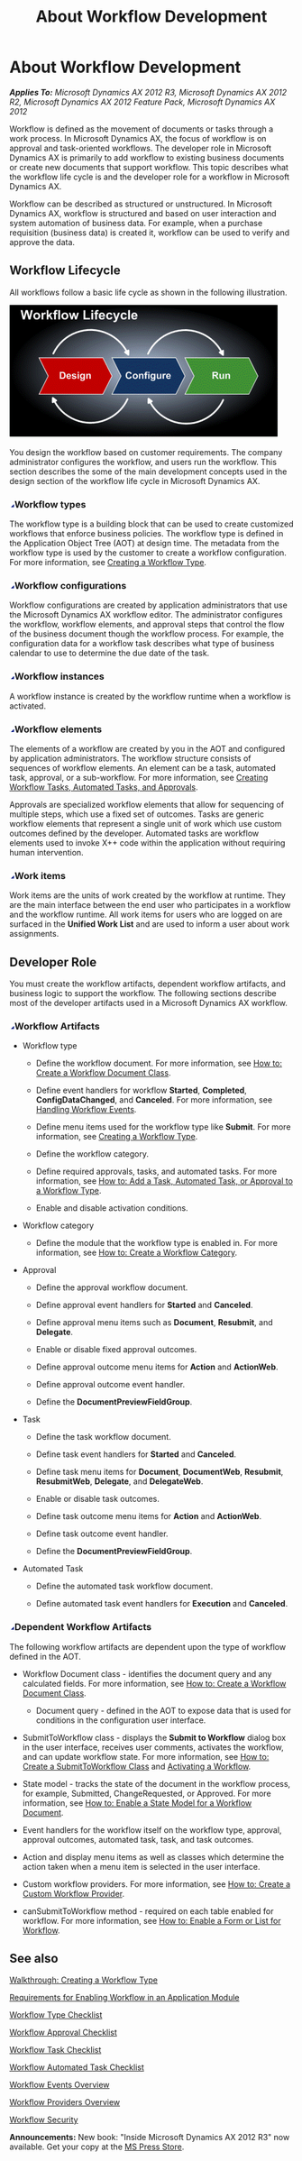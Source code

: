 ﻿---
title: About Workflow Development
TOCTitle: About Workflow Development
ms:assetid: dab84362-fe13-4873-ab9d-d4b6dcbd13ba
ms:mtpsurl: https://msdn.microsoft.com/en-us/library/Cc967429(v=AX.60)
ms:contentKeyID: 35252071
ms.date: 05/18/2015
mtps_version: v=AX.60
---

# About Workflow Development 


_**Applies To:** Microsoft Dynamics AX 2012 R3, Microsoft Dynamics AX 2012 R2, Microsoft Dynamics AX 2012 Feature Pack, Microsoft Dynamics AX 2012_

Workflow is defined as the movement of documents or tasks through a work process. In Microsoft Dynamics AX, the focus of workflow is on approval and task-oriented workflows. The developer role in Microsoft Dynamics AX is primarily to add workflow to existing business documents or create new documents that support workflow. This topic describes what the workflow life cycle is and the developer role for a workflow in Microsoft Dynamics AX.

Workflow can be described as structured or unstructured. In Microsoft Dynamics AX, workflow is structured and based on user interaction and system automation of business data. For example, when a purchase requisition (business data) is created it, workflow can be used to verify and approve the data.

## Workflow Lifecycle

All workflows follow a basic life cycle as shown in the following illustration.

![Workflow Lifecycle](images/Cc967429.WorkflowOverview(en-us,AX.60).gif "Workflow Lifecycle")

You design the workflow based on customer requirements. The company administrator configures the workflow, and users run the workflow. This section describes the some of the main development concepts used in the design section of the workflow life cycle in Microsoft Dynamics AX.

### ![Cc967429.collapse\_all(en-us,AX.60).gif](images/Gg863931.collapse_all(en-us,AX.60).gif "Cc967429.collapse_all(en-us,AX.60).gif")Workflow types

The workflow type is a building block that can be used to create customized workflows that enforce business policies. The workflow type is defined in the Application Object Tree (AOT) at design time. The metadata from the workflow type is used by the customer to create a workflow configuration. For more information, see [Creating a Workflow Type](creating-a-workflow-type.md).

### ![Cc967429.collapse\_all(en-us,AX.60).gif](images/Gg863931.collapse_all(en-us,AX.60).gif "Cc967429.collapse_all(en-us,AX.60).gif")Workflow configurations

Workflow configurations are created by application administrators that use the Microsoft Dynamics AX workflow editor. The administrator configures the workflow, workflow elements, and approval steps that control the flow of the business document though the workflow process. For example, the configuration data for a workflow task describes what type of business calendar to use to determine the due date of the task.

### ![Cc967429.collapse\_all(en-us,AX.60).gif](images/Gg863931.collapse_all(en-us,AX.60).gif "Cc967429.collapse_all(en-us,AX.60).gif")Workflow instances

A workflow instance is created by the workflow runtime when a workflow is activated.

### ![Cc967429.collapse\_all(en-us,AX.60).gif](images/Gg863931.collapse_all(en-us,AX.60).gif "Cc967429.collapse_all(en-us,AX.60).gif")Workflow elements

The elements of a workflow are created by you in the AOT and configured by application administrators. The workflow structure consists of sequences of workflow elements. An element can be a task, automated task, approval, or a sub-workflow. For more information, see [Creating Workflow Tasks, Automated Tasks, and Approvals](creating-workflow-tasks-automated-tasks-and-approvals.md).

Approvals are specialized workflow elements that allow for sequencing of multiple steps, which use a fixed set of outcomes. Tasks are generic workflow elements that represent a single unit of work which use custom outcomes defined by the developer. Automated tasks are workflow elements used to invoke X++ code within the application without requiring human intervention.

### ![Cc967429.collapse\_all(en-us,AX.60).gif](images/Gg863931.collapse_all(en-us,AX.60).gif "Cc967429.collapse_all(en-us,AX.60).gif")Work items

Work items are the units of work created by the workflow at runtime. They are the main interface between the end user who participates in a workflow and the workflow runtime. All work items for users who are logged on are surfaced in the **Unified Work List** and are used to inform a user about work assignments.

## Developer Role

You must create the workflow artifacts, dependent workflow artifacts, and business logic to support the workflow. The following sections describe most of the developer artifacts used in a Microsoft Dynamics AX workflow.

### ![Cc967429.collapse\_all(en-us,AX.60).gif](images/Gg863931.collapse_all(en-us,AX.60).gif "Cc967429.collapse_all(en-us,AX.60).gif")Workflow Artifacts

  - Workflow type
    
      - Define the workflow document. For more information, see [How to: Create a Workflow Document Class](how-to-create-a-workflow-document-class.md).
    
      - Define event handlers for workflow **Started**, **Completed**, **ConfigDataChanged**, and **Canceled**. For more information, see [Handling Workflow Events](handling-workflow-events.md).
    
      - Define menu items used for the workflow type like **Submit**. For more information, see [Creating a Workflow Type](creating-a-workflow-type.md).
    
      - Define the workflow category.
    
      - Define required approvals, tasks, and automated tasks. For more information, see [How to: Add a Task, Automated Task, or Approval to a Workflow Type](how-to-add-a-task-automated-task-or-approval-to-a-workflow-type.md).
    
      - Enable and disable activation conditions.

  - Workflow category
    
      - Define the module that the workflow type is enabled in. For more information, see [How to: Create a Workflow Category](how-to-create-a-workflow-category.md).

  - Approval
    
      - Define the approval workflow document.
    
      - Define approval event handlers for **Started** and **Canceled**.
    
      - Define approval menu items such as **Document**, **Resubmit**, and **Delegate**.
    
      - Enable or disable fixed approval outcomes.
    
      - Define approval outcome menu items for **Action** and **ActionWeb**.
    
      - Define approval outcome event handler.
    
      - Define the **DocumentPreviewFieldGroup**.

  - Task
    
      - Define the task workflow document.
    
      - Define task event handlers for **Started** and **Canceled**.
    
      - Define task menu items for **Document**, **DocumentWeb**, **Resubmit**, **ResubmitWeb**, **Delegate**, and **DelegateWeb**.
    
      - Enable or disable task outcomes.
    
      - Define task outcome menu items for **Action** and **ActionWeb**.
    
      - Define task outcome event handler.
    
      - Define the **DocumentPreviewFieldGroup**.

  - Automated Task
    
      - Define the automated task workflow document.
    
      - Define automated task event handlers for **Execution** and **Canceled**.

### ![Cc967429.collapse\_all(en-us,AX.60).gif](images/Gg863931.collapse_all(en-us,AX.60).gif "Cc967429.collapse_all(en-us,AX.60).gif")Dependent Workflow Artifacts

The following workflow artifacts are dependent upon the type of workflow defined in the AOT.

  - Workflow Document class - identifies the document query and any calculated fields. For more information, see [How to: Create a Workflow Document Class](how-to-create-a-workflow-document-class.md).
    
      - Document query - defined in the AOT to expose data that is used for conditions in the configuration user interface.

  - SubmitToWorkflow class - displays the **Submit to Workflow** dialog box in the user interface, receives user comments, activates the workflow, and can update workflow state. For more information, see [How to: Create a SubmitToWorkflow Class](how-to-create-a-submittoworkflow-class.md) and [Activating a Workflow](activating-a-workflow.md).

  - State model - tracks the state of the document in the workflow process, for example, Submitted, ChangeRequested, or Approved. For more information, see [How to: Enable a State Model for a Workflow Document](how-to-enable-a-state-model-for-a-workflow-document.md).

  - Event handlers for the workflow itself on the workflow type, approval, approval outcomes, automated task, task, and task outcomes.

  - Action and display menu items as well as classes which determine the action taken when a menu item is selected in the user interface.

  - Custom workflow providers. For more information, see [How to: Create a Custom Workflow Provider](how-to-create-a-custom-workflow-provider.md).

  - canSubmitToWorkflow method - required on each table enabled for workflow. For more information, see [How to: Enable a Form or List for Workflow](how-to-enable-a-form-or-list-for-workflow.md).

## See also

[Walkthrough: Creating a Workflow Type](walkthrough-creating-a-workflow-type.md)

[Requirements for Enabling Workflow in an Application Module](requirements-for-enabling-workflow-in-an-application-module.md)

[Workflow Type Checklist](workflow-type-checklist.md)

[Workflow Approval Checklist](workflow-approval-checklist.md)

[Workflow Task Checklist](workflow-task-checklist.md)

[Workflow Automated Task Checklist](workflow-automated-task-checklist.md)

[Workflow Events Overview](workflow-events-overview.md)

[Workflow Providers Overview](workflow-providers-overview.md)

[Workflow Security](workflow-security.md)

  
**Announcements:** New book: "Inside Microsoft Dynamics AX 2012 R3" now available. Get your copy at the [MS Press Store](https://www.microsoftpressstore.com/store/inside-microsoft-dynamics-ax-2012-r3-9780735685109).

